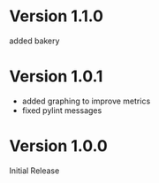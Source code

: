 # Version 1.1.0
added bakery

# Version 1.0.1
* added graphing to improve metrics
* fixed pylint messages

# Version 1.0.0 
Initial Release
